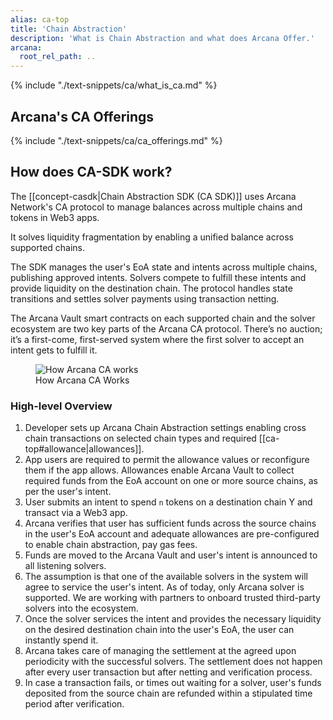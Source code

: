 ```yaml
---
alias: ca-top
title: 'Chain Abstraction'
description: 'What is Chain Abstraction and what does Arcana Offer.'
arcana:
  root_rel_path: ..
---
```


{% include "./text-snippets/ca/what_is_ca.md" %}

## Arcana's CA Offerings

{% include "./text-snippets/ca/ca_offerings.md" %}

## How does CA-SDK work?

The [[concept-casdk|Chain Abstraction SDK (CA SDK)]] uses Arcana Network's CA protocol to manage balances across multiple chains and tokens in Web3 apps.

It solves liquidity fragmentation by enabling a unified balance across supported chains.

The SDK manages the user's EoA state and intents across multiple chains, publishing approved intents. Solvers compete to fulfill these intents and provide liquidity on the destination chain. The protocol handles state transitions and settles solver payments using transaction netting.

The Arcana Vault smart contracts on each supported chain and the solver ecosystem are two key parts of the Arcana CA protocol. There’s no auction; it’s a first-come, first-served system where the first solver to accept an intent gets to fulfill it.

<figure markdown="span">
  <img alt="How Arcana CA works" src="{{config.extra.arcana.img_dir}}/an_ca_how_it_works.{{config.extra.arcana.img_png}}" class="an_screenshots width_85pc"/>
  <figcaption>How Arcana CA Works</figcaption>
</figure>

### High-level Overview

1. Developer sets up Arcana Chain Abstraction settings enabling cross chain transactions on selected chain types and required [[ca-top#allowance|allowances]].
2. App users are required to permit the allowance values or reconfigure them if the app allows. Allowances enable Arcana Vault to collect required funds from the EoA account on one or more source chains, as per the user's intent.
3. User submits an intent to spend `n` tokens on a destination chain Y and transact via a Web3 app.
4. Arcana verifies that user has sufficient funds across the source chains in the user's EoA account and adequate allowances are pre-configured to enable chain abstraction, pay gas fees.
5. Funds are moved to the Arcana Vault and user's intent is announced to all listening solvers.
6. The assumption is that one of the available solvers in the system will agree to service the user's intent. As of today, only Arcana solver is supported. We are working with partners to onboard trusted third-party solvers into the ecosystem.
7. Once the solver services the intent and provides the necessary liquidity on the desired destination chain into the user's EoA, the user can instantly spend it.
8. Arcana takes care of managing the settlement at the agreed upon periodicity with the successful solvers. The settlement does not happen after every user transaction but after netting and verification process.
9. In case a transaction fails, or times out waiting for a solver, user's funds deposited from the source chain are refunded within a stipulated time period after verification.